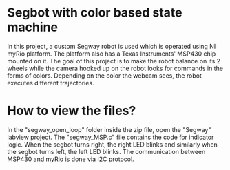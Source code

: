 # Segbot with color based state machine
In this project, a custom Segway robot is used which is operated using NI myRio platform. The platform also has a Texas Instruments' MSP430 chip mounted on it. The goal of this project is to make the robot balance on its 2 wheels while the camera hooked up on the robot looks for commands in the forms of colors. Depending on the color the webcam sees, the robot executes different trajectories.

# How to view the files?
In the "segway_open_loop" folder inside the zip file, open the "Segway" labview project. The "segway_MSP.c" file contains the code for indicator logic. When the segbot turns right, the right LED blinks and similarly when the segbot turns left, the left LED blinks. The communication between MSP430 and myRio is done via I2C protocol.
